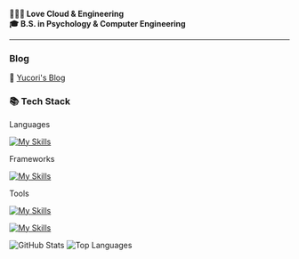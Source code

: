 **👩🏻‍💻 Love Cloud & Engineering**   
**🎓 B.S. in Psychology & Computer Engineering**  

---
### Blog
🐹 
<a href="https://yucori.tistory.com">Yucori's Blog</a> 

### 📚 Tech Stack

Languages

[![My Skills](https://skillicons.dev/icons?i=java,nodejs,js,python,cpp,c&perline=3)](https://skillicons.dev)

Frameworks

[![My Skills](https://skillicons.dev/icons?i=spring,express,fastapi&perline=3)](https://skillicons.dev)

Tools

[![My Skills](https://skillicons.dev/icons?i=mysql,idea,vscode&perline=3)](https://skillicons.dev)

[![My Skills](https://skillicons.dev/icons?i=aws,docker,rabbitmq&perline=3)](https://skillicons.dev)




![GitHub Stats](https://github-readme-stats.vercel.app/api?username=yucori&show_icons=true)
![Top Languages](https://github-readme-stats.vercel.app/api/top-langs/?username=yucori&layout=compact)
